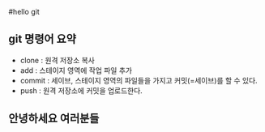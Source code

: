 #hello git

## git 명령어 요약

- clone : 원격 저장소 복사
- add : 스테이지 영역에 작업 파일 추가
- commit : 세이브, 스테이지 영역의 파일들을 가지고 커밋(=세이브)를 할 수 있다.
- push : 원격 저장소에 커밋을 업로드한다.

## 안녕하세요 여러분들